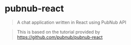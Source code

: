 # pubnub-react

> A chat application written in React using PubNub API

> This is based on the tutorial provided by https://github.com/pubnub/pubnub-react
